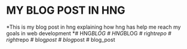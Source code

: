 # MY BLOG POST IN HNG #
*This is my blog post in hng explaining how hng has help me reach my goals in web development  *#   H N G _ B L O G  
 #   H N G _ B L O G  
 #   r i g h t _ r e p o  
 #   r i g h t _ r e p o  
 #   b l o g _ p o s t  
 #   b l o g _ p o s t  
                           #   b l o g _ p o s t  
 